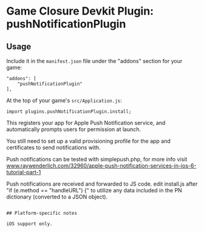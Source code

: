 # Game Closure Devkit Plugin: pushNotificationPlugin

## Usage

Include it in the `manifest.json` file under the "addons" section for your game:

~~~
"addons": [
	"pushNotificationPlugin"
],
~~~

At the top of your game's `src/Application.js`:

~~~
import plugins.pushNotificationPlugin.install;
~~~

This registers your app for Apple Push Notification service, and automatically prompts users for permission at launch.

You still need to set up a valid provisioning profile for the app and certificates to send notifications with.

Push notifications can be tested with simplepush.php, for more info visit www.raywenderlich.com/32960/apple-push-notification-services-in-ios-6-tutorial-part-1

Push notifications are received and forwarded to JS code. edit install.js after "if (e.method == "handleURL") {" to utilize any data included in the PN dictionary (converted to a JSON object).

~~~

## Platform-specific notes

iOS support only.